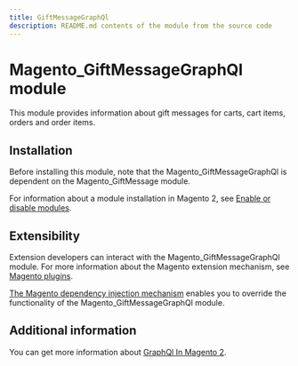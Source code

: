 ```yaml
---
title: GiftMessageGraphQl
description: README.md contents of the module from the source code
---
```


# Magento_GiftMessageGraphQl module

This module provides information about gift messages for carts, cart items, orders and order items.

## Installation

Before installing this module, note that the Magento_GiftMessageGraphQl is dependent on the Magento_GiftMessage module.

For information about a module installation in Magento 2, see [Enable or disable modules](https://devdocs.magento.com/guides/v2.4/install-gde/install/cli/install-cli-subcommands-enable.html).

## Extensibility

Extension developers can interact with the Magento_GiftMessageGraphQl module. For more information about the Magento extension mechanism, see [Magento plugins](http://devdocs.magento.com/guides/v2.4/extension-dev-guide/plugins.html).

[The Magento dependency injection mechanism](http://devdocs.magento.com/guides/v2.4/extension-dev-guide/depend-inj.html) enables you to override the functionality of the Magento_GiftMessageGraphQl module.

## Additional information

You can get more information about [GraphQl In Magento 2](https://devdocs.magento.com/guides/v2.4/graphql).


